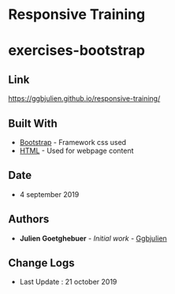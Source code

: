 # Responsive Training

# exercises-bootstrap

## Link

https://ggbjulien.github.io/responsive-training/

## Built With

- [Bootstrap](https://getbootstrap.com/) - Framework css used
- [HTML](https://www.w3schools.com/html/) - Used for webpage content

## Date

- 4 september 2019

## Authors

- **Julien Goetghebuer** - _Initial work_ - [Ggbjulien](https://github.com/ggbjulien)

## Change Logs

- Last Update : 21 october 2019

